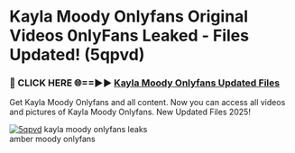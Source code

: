 # Kayla Moody Onlyfans Original Videos 0nlyFans Leaked - Files Updated! (5qpvd)

<h3>🔴 CLICK HERE 🌐==►► <a href="https://tinyurl.com/2wckxsce" rel="nofollow">Kayla Moody Onlyfans Updated Files</a></h3>

Get Kayla Moody Onlyfans and all content. Now you can access all videos and pictures of Kayla Moody Onlyfans. New Updated Files 2025!

[![5qpvd](https://i.imgur.com/AFduVYN.gif)](https://tinyurl.com/2wckxsce)
kayla moody onlyfans leaks<br>
amber moody onlyfans